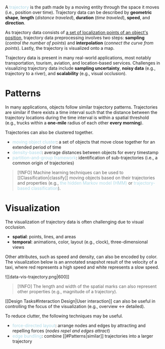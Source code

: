 A <span style = "color:lightblue">trajectory</span> is the path made by a moving entity through the space it moves (i.e., position over time). Trajectory data can be described by **geometric shape**, **length** (*distance traveled*), **duration** (*time traveled*), **speed**, and **direction**.

As trajectory data consists of <u>a set of localization points of an object's position</u>, trajectory data preprocessing involves two steps: **sampling** (*control the number of points*) and **interpolation** (*connect the curve from points*). Lastly, the trajectory is visualized onto a map.

Trajectory data is present in many real-world applications, most notably transportation, tourism, aviation, and location-based services. Challenges in visualizing trajectory data include **sampling uncertainty**, **noisy data** (e.g., trajectory to a river), and **scalability** (e.g., visual occlusion).

# Patterns
In many applications, objects follow similar trajectory patterns. Trajectories are similar if there exists a time interval such that the distance between the trajectory locations during the time interval is within a spatial threshold (e.g., trucks within a **one-mile** radius of each other **every morning**).

Trajectories can also be clustered together.
- <span style = "color:lightblue">moving object cluster</span>: a set of objects that move close together for an extended period of time
- <span style = "color:lightblue">density-based</span>: average distances between objects for every timestamp
- <span style = "color:lightblue">partition-and-group framework</span>: identification of sub-trajectories (i.e., a common origin of trajectories)

> [!INFO]
> Machine learning techniques can be used to [[Classification|classify]] moving objects based on their trajectories and properties (e.g., <span style = "color:lightblue">the hidden Markov model (HMM)</span> or <span style = "color:lightblue">trajectory-based classification</span>).

# Visualization
The visualization of trajectory data is often challenging due to visual occlusion.
- **spatial**: points, lines, and areas
- **temporal**: animations, color, layout (e.g., clock), three-dimensional views

Other attributes, such as speed and density, can also be encoded by color. The visualization below is an annotated snapshot result of the velocity of a taxi, where red represents a high speed and white represents a slow speed.

![[data-vis-trajectory.png|600]]

> [!INFO]
> The length and width of the spatial marks can also represent other properties (e.g., magnitude of a trajectory).

[[Design Tasks#Interaction Design|User interaction]] can also be useful in controlling the focus of the visualization (e.g., overview $\leftrightarrow$ detailed).

To reduce clutter, the following techniques may be useful.
- <span style = "color:lightblue">force-directed layout</span>: arrange nodes and edges by attracting and repelling forces (*nodes repel and edges attract*)
- <span style = "color:lightblue">edge bundling</span>: combine [[#Patterns|similar]] trajectories into a larger trajectory